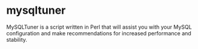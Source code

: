 # mysqltuner

MySQLTuner is a script written in Perl that will assist you with your MySQL configuration and make recommendations for increased performance and stability.

